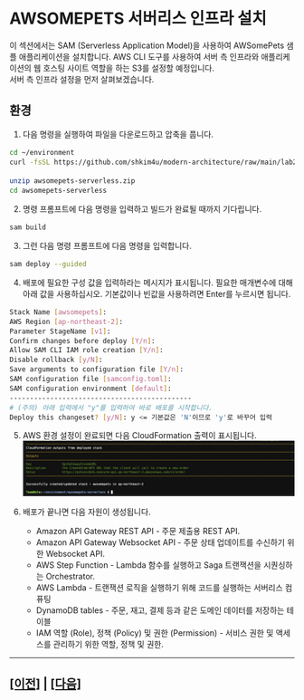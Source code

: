 # AWSOMEPETS 서버리스 인프라 설치

이 섹션에서는 SAM (Serverless Application Model)을 사용하여 AWSomePets 샘플 애플리케이션을 설치합니다. AWS CLI 도구를 사용하여 서버 측 인프라와 애플리케이션의 웹 호스팅 사이트 역할을 하는 S3를 설정할 예정입니다.<br>
서버 측 인프라 설정을 먼저 살펴보겠습니다.

## 환경
1. 다음 명령을 실행하여 파일을 다운로드하고 압축을 풉니다.
```bash
cd ~/environment
curl -fsSL https://github.com/shkim4u/modern-architecture/raw/main/lab2-saga/resources/awsomepets-serverless.zip -o awsomepets-serverless.zip

unzip awsomepets-serverless.zip
cd awsomepets-serverless
```

2. 명령 프롬프트에 다음 명령을 입력하고 빌드가 완료될 때까지 기다립니다.
```bash
sam build
```

3. 그런 다음 명령 프롬프트에 다음 명령을 입력합니다.
```bash
sam deploy --guided
```

4. 배포에 필요한 구성 값을 입력하라는 메시지가 표시됩니다. 필요한 매개변수에 대해 아래 값을 사용하십시오. 기본값이나 빈값을 사용하려면 Enter를 누르시면 됩니다.<br>
```bash
Stack Name [awsomepets]: 
AWS Region [ap-northeast-2]: 
Parameter StageName [v1]:
Confirm changes before deploy [Y/n]: 
Allow SAM CLI IAM role creation [Y/n]:
Disable rollback [y/N]: 
Save arguments to configuration file [Y/n]: 
SAM configuration file [samconfig.toml]:
SAM configuration environment [default]:
---------------------------------------------
# (주의) 아래 입력에서 "y"를 입력하여 바로 배포를 시작합니다.
Deploy this changeset? [y/N]: y <= 기본값은 'N'이므로 'y'로 바꾸어 입력
```

5. AWS 환경 설정이 완료되면 다음 CloudFormation 출력이 표시됩니다.<br>
![SAM CloudFormation Output](assets/sam-cli-output.png)

6. 배포가 끝나면 다음 자원이 생성됩니다.
   - Amazon API Gateway REST API - 주문 제출용 REST API.
   - Amazon API Gateway Websocket API - 주문 상태 업데이트를 수신하기 위한 Websocket API.
   - AWS Step Function - Lambda 함수를 실행하고 Saga 트랜잭션을 시퀀싱하는 Orchestrator.
   - AWS Lambda - 트랜잭션 로직을 실행하기 위해 코드를 실행하는 서버리스 컴퓨팅
   - DynamoDB tables - 주문, 재고, 결제 등과 같은 도메인 데이터를 저장하는 테이블
   - IAM 역할 (Role), 정책 (Policy) 및 권한 (Permission) - 서비스 권한 및 액세스를 관리하기 위한 역할, 정책 및 권한.

---

## [[이전]](../../README.md) | [[다음]](2-configure-api-gateway-websocket.md)
